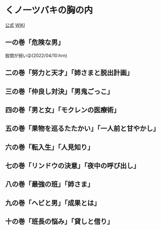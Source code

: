 # くノ一ツバキの胸の内

[公式](https://kunoichi-tsubaki.com/) 
[WIKI](https://ja.wikipedia.org/wiki/%E3%81%8F%E3%83%8E%E4%B8%80%E3%83%84%E3%83%90%E3%82%AD%E3%81%AE%E8%83%B8%E3%81%AE%E5%86%85) 

## 一の巻「危険な男」

股間が弱い:astonished:(2022/04/10:hrn)

## 二の巻「努力と天才」「姉さまと脱出計画」

## 三の巻「仲良し対決」「男鬼ごっこ」

## 四の巻「男と女」「モクレンの医療術」

## 五の巻「果物を巡るたたかい」「一人前と甘やかし」

## 六の巻「転入生」「人見知り」

## 七の巻「リンドウの決意」「夜中の呼び出し」

## 八の巻「最強の班」「姉さま」

## 九の巻「ヘビと男」「成果とは」

## 十の巻「班長の悩み」「貸しと借り」
